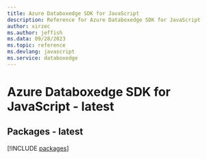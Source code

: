 ```yaml
---
title: Azure Databoxedge SDK for JavaScript
description: Reference for Azure Databoxedge SDK for JavaScript
author: xirzec
ms.author: jeffish
ms.data: 09/28/2023
ms.topic: reference
ms.devlang: javascript
ms.service: databoxedge
---
```

# Azure Databoxedge SDK for JavaScript - latest
## Packages - latest
[!INCLUDE [packages](databoxedge-index.md)]